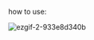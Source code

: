 how to use:

![ezgif-2-933e8d340b](https://github.com/kvnisnthere/Ps2PsCal/assets/98404027/970275b5-5351-4832-b793-a0f051a2fcda)
